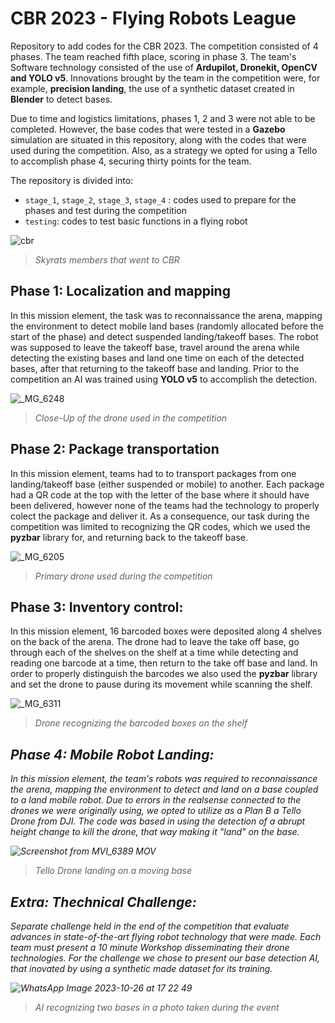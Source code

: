 # CBR 2023 - Flying Robots League

Repository to add codes for the CBR 2023. The competition consisted of 4 phases. The team reached fifth place, scoring in phase 3. The team's Software technology consisted of the use of **Ardupilot, Dronekit, OpenCV and YOLO v5**. Innovations brought by the team in the competition were, for example, **precision landing**, the use of a synthetic dataset created in **Blender** to detect bases.

Due to time and logistics limitations, phases 1, 2 and 3 were not able to be completed. However, the base codes that were tested in a **Gazebo** simulation are situated in this repository, along with the codes that were used during the competition. Also, as a strategy we opted for using a Tello to accomplish phase 4, securing thirty points for the team. 

The repository is divided into:
* `stage_1`, `stage_2`, `stage_3`, `stage_4` : codes used to prepare for the phases and test during the competition
* `testing`: codes to test basic functions in a flying robot&#x20;
  
![cbr](https://github.com/SkyRats/sky_mission/assets/106029376/480cc916-04fb-4f46-853d-525aaf8dfef1)
 ><figcaption><p><em>Skyrats members that went to CBR</em></p></figcaption>

## Phase 1: Localization and mapping 

In this mission element, the task was to reconnaissance the arena, mapping the environment to detect mobile land bases (randomly allocated before the start of the phase) and detect suspended landing/takeoff bases. The robot was supposed to leave the takeoff base, travel around the arena while detecting the existing bases and land one time on each of the detected bases, after that returning to the takeoff base and landing. Prior to the competition an AI was trained using **YOLO v5** to accomplish the detection. 

![_MG_6248](https://github.com/SkyRats/sky_mission/assets/106029376/9b095ae0-3f05-4afc-98c5-8f8a441d9981)
><figcaption><p><em>Close-Up of the drone used in the competition</em></p></figcaption>

## Phase 2: Package transportation

In this mission element, teams had to to transport packages from one landing/takeoff base (either suspended or mobile) to another. Each package had a QR code at the top with the letter of the base where it should have been delivered, however none of the teams had the technology to properly colect the package and deliver it. As a consequence, our task during the competition was limited to recognizing the QR codes, which we used the **pyzbar** library for, and returning back to the takeoff base. 

![_MG_6205](https://github.com/SkyRats/sky_mission/assets/106029376/6fcfb140-ccf1-4aa2-b109-e722723f8058)
><figcaption><p><em>Primary drone used during the competition</em></p></figcaption>

## Phase 3: Inventory control:

In this mission element, 16 barcoded boxes were deposited along 4 shelves on the back of the arena. The  drone had to leave the take off base, go through each of the shelves on the shelf at a time while detecting and reading one barcode at a time, then return to the take off base and land. In order to properly distinguish the barcodes we also used the **pyzbar** library and set the drone to pause during its movement while scanning the shelf. 

![_MG_6311](https://github.com/SkyRats/sky_mission/assets/106029376/ebdbf2aa-7ab3-4a61-a1aa-be1190ccdf74)
><figcaption><p><em>Drone recognizing the barcoded boxes on the shelf</p></figcaption>

## Phase 4: Mobile Robot Landing:

In this mission element, the team's robots was required to reconnaissance the arena, mapping the environment to detect and land on a base coupled to a land mobile robot. Due to errors in the realsense connected to the drones we were originally using, we opted to utilize as a Plan B a Tello Drone from DJI. The code was based in using the detection of a abrupt height change to kill the drone, that way making it "land" on the base. 

![Screenshot from MVI_6389 MOV](https://github.com/SkyRats/sky_mission/assets/106029376/bf2e8686-fb09-4941-9ff2-68e979ec8f78)
><figcaption><p><em>Tello Drone landing on a moving base</em></p></figcaption>

## Extra: Thechnical Challenge:

Separate challenge held in the end of the competition that evaluate advances in state-of-the-art flying robot technology that were made. Each team must present a 10 minute Workshop disseminating their drone technologies. For the challenge we chose to present our base detection AI, that inovated by using a synthetic made dataset for its training. 

![WhatsApp Image 2023-10-26 at 17 22 49](https://github.com/SkyRats/sky_mission/assets/106029376/5d318c4e-41f4-477d-8be1-d06916691d91)
><figcaption><p><em>AI recognizing two bases in a photo taken during the event </em></p></figcaption>

